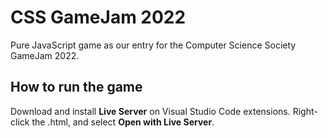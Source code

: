 # CSS GameJam 2022
Pure JavaScript game as our entry for the Computer Science Society GameJam 2022.
## How to run the game 
Download and install **Live Server** on Visual Studio Code extensions. 
Right-click the .html, and select **Open with Live Server**.